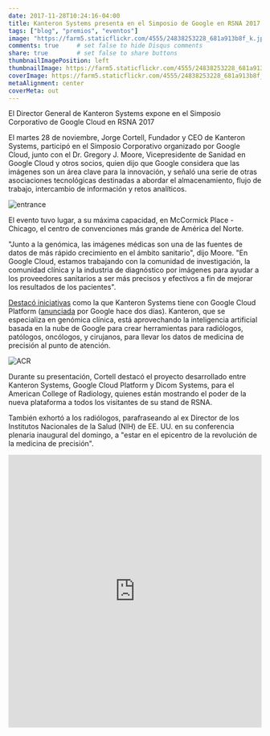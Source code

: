 ```yaml
---
date: 2017-11-28T10:24:16-04:00
title: Kanteron Systems presenta en el Simposio de Google en RSNA 2017
tags: ["blog", "premios", "eventos"]
image: "https://farm5.staticflickr.com/4555/24838253228_681a913b8f_k.jpg"
comments: true     # set false to hide Disqus comments
share: true        # set false to share buttons
thumbnailImagePosition: left
thumbnailImage: https://farm5.staticflickr.com/4555/24838253228_681a913b8f_k.jpg
coverImage: https://farm5.staticflickr.com/4555/24838253228_681a913b8f_k.jpg
metaAlignment: center
coverMeta: out
---
```


El Director General de Kanteron Systems expone en el Simposio Corporativo de Google Cloud en RSNA 2017

<!--more-->

El martes 28 de noviembre, Jorge Cortell, Fundador y CEO de Kanteron Systems, participó en el Simposio Corporativo organizado por Google Cloud, junto con el Dr. Gregory J. Moore, Vicepresidente de Sanidad en Google Cloud y otros socios, quien dijo que Google considera que las imágenes son un área clave para la innovación, y señaló una serie de otras asociaciones tecnológicas destinadas a abordar el almacenamiento, flujo de trabajo, intercambio de información y retos analíticos.

![entrance](https://farm5.staticflickr.com/4557/38678807952_f4fc0106e0_b.jpg) 

El evento tuvo lugar, a su máxima capacidad, en McCormick Place - Chicago, el centro de convenciones más grande de América del Norte.

"Junto a la genómica, las imágenes médicas son una de las fuentes de datos de más rápido crecimiento en el ámbito sanitario", dijo Moore. "En Google Cloud, estamos trabajando con la comunidad de investigación, la comunidad clínica y la industria de diagnóstico por imágenes para ayudar a los proveedores sanitarios a ser más precisos y efectivos a fin de mejorar los resultados de los pacientes".

[Destacó iniciativas](http://www.healthcareitnews.com/news/google-cloud-strikes-imaging-partnerships-change-healthcare-dicom) como la que  Kanteron Systems tiene con Google Cloud Platform ([anunciada](https://blog.google/topics/google-cloud/google-cloud-rsna-engaging-medical-imaging-community/) por Google hace dos días). Kanteron, que se especializa en genómica clínica, está aprovechando la inteligencia artificial basada en la nube de Google para crear herramientas para radiólogos, patólogos, oncólogos, y cirujanos, para llevar los datos de medicina de precisión al punto de atención.

![ACR](https://farm5.staticflickr.com/4534/38658355282_bac58b89a5_b.jpg  "Brian Bialecki - American College of Radiology. IT Manager / Enterprise Architect Imaging / CIIP")

Durante su presentación, Cortell destacó el proyecto desarrollado entre Kanteron Systems, Google Cloud Platform y Dicom Systems, para el American College of Radiology, quienes están mostrando el poder de la nueva plataforma a todos los visitantes de su stand de RSNA.

También exhortó a los radiólogos, parafraseando al ex Director de los Institutos Nacionales de la Salud (NIH) de EE. UU. en su conferencia plenaria inaugural del domingo, a "estar en el epicentro de la revolución de la medicina de precisión".

<iframe src="https://www.linkedin.com/embed/feed/update/urn:li:activity:6341371135191584768" allowfullscreen="" width="504" height="542" frameborder="0"></iframe>